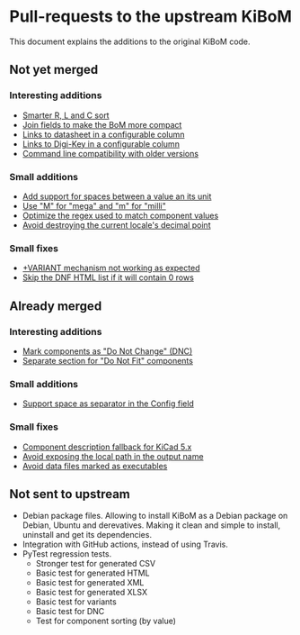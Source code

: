 # Pull-requests to the upstream KiBoM

This document explains the additions to the original KiBoM code.

## Not yet merged

### Interesting additions

- [Smarter R, L and C sort](Fork_PRs/Smart_sort_for_RLC.md)
- [Join fields to make the BoM more compact](Fork_PRs/Join_fields.md)
- [Links to datasheet in a configurable column](Fork_PRs/Datasheet_as_link.md)
- [Links to Digi-Key in a configurable column](Fork_PRs/Link_to_digikey.md)
- [Command line compatibility with older versions](Fork_PRs/CLI_compatibility.md)

### Small additions

- [Add support for spaces between a value an its unit](Fork_PRs/Space_before_unit.md)
- [Use "M" for "mega" and "m" for "milli"](Fork_PRs/Mega_prefix.md)
- [Optimize the regex used to match component values](Fork_PRs/Optimize_units_regex.md)
- [Avoid destroying the current locale's decimal point](Fork_PRs/Use_locale_decimal_point.md)

### Small fixes

- [+VARIANT mechanism not working as expected](Fork_PRs/Variant_plus.md)
- [Skip the DNF HTML list if it will contain 0 rows](Fork_PRs/Skip_empty_DNF_table.md)

## Already merged

### Interesting additions

- [Mark components as "Do Not Change" (DNC)](Fork_PRs/DNC.md)
- [Separate section for "Do Not Fit" components](Fork_PRs/Separate_DNF.md)

### Small additions

- [Support space as separator in the Config field](Fork_PRs/Space_in_config.md)

### Small fixes

- [Component description fallback for KiCad 5.x](Fork_PRs/Description_Fallback.md)
- [Avoid exposing the local path in the output name](Fork_PRs/No_path_in_name.md)
- [Avoid data files marked as executables](Fork_PRs/No_executable_data.md)


## Not sent to upstream

- Debian package files. Allowing to install KiBoM as a Debian package on Debian, Ubuntu and derevatives. Making it clean and simple to install, uninstall and get its dependencies.
- Integration with GitHub actions, instead of using Travis.
- PyTest regression tests.
  - Stronger test for generated CSV
  - Basic test for generated HTML
  - Basic test for generated XML
  - Basic test for generated XLSX
  - Basic test for variants
  - Basic test for DNC
  - Test for component sorting (by value)
